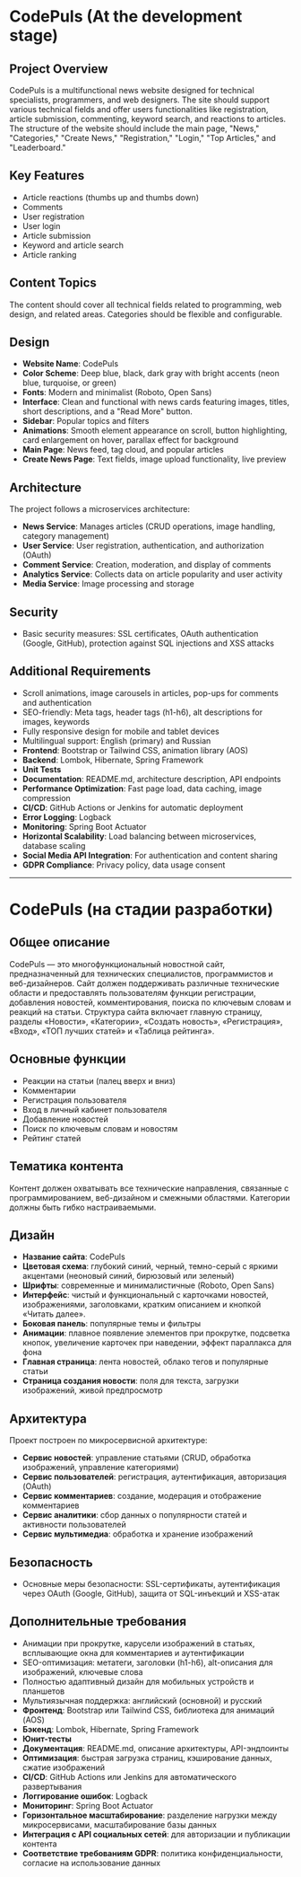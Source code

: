 # CodePuls (At the development stage)

## Project Overview
CodePuls is a multifunctional news website designed for technical specialists, programmers, and web designers. The site should support various technical fields and offer users functionalities like registration, article submission, commenting, keyword search, and reactions to articles. The structure of the website should include the main page, "News," "Categories," "Create News," "Registration," "Login," "Top Articles," and "Leaderboard."

## Key Features
- Article reactions (thumbs up and thumbs down)
- Comments
- User registration
- User login
- Article submission
- Keyword and article search
- Article ranking

## Content Topics
The content should cover all technical fields related to programming, web design, and related areas. Categories should be flexible and configurable.

## Design
- **Website Name**: CodePuls
- **Color Scheme**: Deep blue, black, dark gray with bright accents (neon blue, turquoise, or green)
- **Fonts**: Modern and minimalist (Roboto, Open Sans)
- **Interface**: Clean and functional with news cards featuring images, titles, short descriptions, and a "Read More" button.
- **Sidebar**: Popular topics and filters
- **Animations**: Smooth element appearance on scroll, button highlighting, card enlargement on hover, parallax effect for background
- **Main Page**: News feed, tag cloud, and popular articles
- **Create News Page**: Text fields, image upload functionality, live preview

## Architecture
The project follows a microservices architecture:
- **News Service**: Manages articles (CRUD operations, image handling, category management)
- **User Service**: User registration, authentication, and authorization (OAuth)
- **Comment Service**: Creation, moderation, and display of comments
- **Analytics Service**: Collects data on article popularity and user activity
- **Media Service**: Image processing and storage

## Security
- Basic security measures: SSL certificates, OAuth authentication (Google, GitHub), protection against SQL injections and XSS attacks

## Additional Requirements
- Scroll animations, image carousels in articles, pop-ups for comments and authentication
- SEO-friendly: Meta tags, header tags (h1-h6), alt descriptions for images, keywords
- Fully responsive design for mobile and tablet devices
- Multilingual support: English (primary) and Russian
- **Frontend**: Bootstrap or Tailwind CSS, animation library (AOS)
- **Backend**: Lombok, Hibernate, Spring Framework
- **Unit Tests**
- **Documentation**: README.md, architecture description, API endpoints
- **Performance Optimization**: Fast page load, data caching, image compression
- **CI/CD**: GitHub Actions or Jenkins for automatic deployment
- **Error Logging**: Logback
- **Monitoring**: Spring Boot Actuator
- **Horizontal Scalability**: Load balancing between microservices, database scaling
- **Social Media API Integration**: For authentication and content sharing
- **GDPR Compliance**: Privacy policy, data usage consent

---

# CodePuls (на стадии разработки)

## Общее описание
CodePuls — это многофункциональный новостной сайт, предназначенный для технических специалистов, программистов и веб-дизайнеров. Сайт должен поддерживать различные технические области и предоставлять пользователям функции регистрации, добавления новостей, комментирования, поиска по ключевым словам и реакций на статьи. Структура сайта включает главную страницу, разделы «Новости», «Категории», «Создать новость», «Регистрация», «Вход», «ТОП лучших статей» и «Таблица рейтинга».

## Основные функции
- Реакции на статьи (палец вверх и вниз)
- Комментарии
- Регистрация пользователя
- Вход в личный кабинет пользователя
- Добавление новостей
- Поиск по ключевым словам и новостям
- Рейтинг статей

## Тематика контента
Контент должен охватывать все технические направления, связанные с программированием, веб-дизайном и смежными областями. Категории должны быть гибко настраиваемыми.

## Дизайн
- **Название сайта**: CodePuls
- **Цветовая схема**: глубокий синий, черный, темно-серый с яркими акцентами (неоновый синий, бирюзовый или зеленый)
- **Шрифты**: современные и минималистичные (Roboto, Open Sans)
- **Интерфейс**: чистый и функциональный с карточками новостей, изображениями, заголовками, кратким описанием и кнопкой «Читать далее».
- **Боковая панель**: популярные темы и фильтры
- **Анимации**: плавное появление элементов при прокрутке, подсветка кнопок, увеличение карточек при наведении, эффект параллакса для фона
- **Главная страница**: лента новостей, облако тегов и популярные статьи
- **Страница создания новости**: поля для текста, загрузки изображений, живой предпросмотр

## Архитектура
Проект построен по микросервисной архитектуре:
- **Сервис новостей**: управление статьями (CRUD, обработка изображений, управление категориями)
- **Сервис пользователей**: регистрация, аутентификация, авторизация (OAuth)
- **Сервис комментариев**: создание, модерация и отображение комментариев
- **Сервис аналитики**: сбор данных о популярности статей и активности пользователей
- **Сервис мультимедиа**: обработка и хранение изображений

## Безопасность
- Основные меры безопасности: SSL-сертификаты, аутентификация через OAuth (Google, GitHub), защита от SQL-инъекций и XSS-атак

## Дополнительные требования
- Анимации при прокрутке, карусели изображений в статьях, всплывающие окна для комментариев и аутентификации
- SEO-оптимизация: метатеги, заголовки (h1-h6), alt-описания для изображений, ключевые слова
- Полностью адаптивный дизайн для мобильных устройств и планшетов
- Мультиязычная поддержка: английский (основной) и русский
- **Фронтенд**: Bootstrap или Tailwind CSS, библиотека для анимаций (AOS)
- **Бэкенд**: Lombok, Hibernate, Spring Framework
- **Юнит-тесты**
- **Документация**: README.md, описание архитектуры, API-эндпоинты
- **Оптимизация**: быстрая загрузка страниц, кэширование данных, сжатие изображений
- **CI/CD**: GitHub Actions или Jenkins для автоматического развертывания
- **Логгирование ошибок**: Logback
- **Мониторинг**: Spring Boot Actuator
- **Горизонтальное масштабирование**: разделение нагрузки между микросервисами, масштабирование базы данных
- **Интеграция с API социальных сетей**: для авторизации и публикации контента
- **Соответствие требованиям GDPR**: политика конфиденциальности, согласие на использование данных

